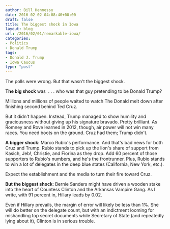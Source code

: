 ```yaml
---
author: Bill Hennessy
date: 2016-02-02 04:08:40+00:00
draft: false
title: The biggest shock in Iowa
layout: blog
url: /2016/02/01/remarkable-iowa/
categories:
- Politics
- Donald Trump
tags:
- Donald J. Trump
- Iowa Caucus
type: "post"
---
```


The polls were wrong. But that wasn't the biggest shock.

**The big shock** was  . . . who was that guy pretending to be Donald Trump?

Millions and millions of people waited to watch The Donald melt down after finishing second behind Ted Cruz.

But it didn't happen. Instead, Trump managed to show humility and graciousness without giving up his signature bravado. Pretty brilliant. As Romney and Rove learned in 2012, though, air power will not win many races. You need boots on the ground. Cruz had them; Trump didn't.

**A bigger shock**: Marco Rubio's performance. And that's bad news for both Cruz and Trump. Rubio stands to pick up the lion's share of support from Kasich, Jeb!, Christie, and Fiorina as they drop. Add 60 percent of those supporters to Rubio's numbers, and he's the frontrunner. Plus, Rubio stands to win a lot of delegates in the deep blue states (California, New York, etc.).

Expect the establishment and the media to turn their fire toward Cruz.

**But the biggest shock**: Bernie Sanders might have driven a wooden stake into the heart of Countess Clinton and the Arkansas Vampire Gang. As I write, with 91 percent in, Hillary leads by 0.02.

Even if Hillary prevails, the margin of error will likely be less than 1%. She will do better on the delegate count, but with an indictment looming for mishandling top secret documents while Secretary of State (and repeatedly lying about it), Clinton is in serious trouble.


